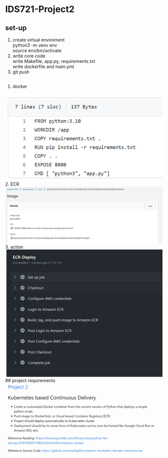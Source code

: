 # IDS721-Project2
## set-up
1. create virtual enviroment    
python3 -m venv env    
source env/bin/activate   
2. write core code    
write Makefile, app.py, requirements.txt   
write dockerfile and main.yml    
3. git push   
## 
1. docker 
<img width="500" alt="requirements" src="/img/docker.jpg">
2. ECR 
<img width="500" alt="requirements" src="/img/ecr.jpg">
3. action
<img width="500" alt="requirements" src="/img/action.jpg">
## project requirements
<img width="500" alt="requirements" src="/img/project2.jpg">
